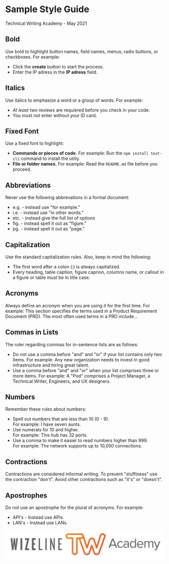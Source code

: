 # Sample Style Guide
Technical Writing Academy - May 2021

## Bold

Use bold to highlight button names, field names, menus, radio buttons, or checkboxes. For example:
* Click the **create** button to start the process.
* Enter the IP adress in the **IP adress** field.

## Italics

Use italics to emphasize a word or a group of words. For example:
* *At least two* reviews are requiered before you check in your code.
* You must *not* enter without your ID card.

## Fixed Font
Use a fixed font to highlight:
* **Commands or pieces of code.** For example: Run the `npm install text-cli` command to install the utiliy.
* **File or folder names.** For example: Read the `README.md` file before you proceed.

## Abbreviations
Never use the following abbrevations in a formal document:
* e.g. - instead use "for example."
* i.e. - instead use "in other words."
* etc. - instead give the full list of options
* fig. - instead spell it out as "figure."
* pg. - instead spell it out as "page."

## Capitalization
Use the standard capitalization rules. Also, keep in mind the following:
* The first word after a colon (:) is always capitalized.
* Every heading, table caption, figure caprion, columns name, or callout in a figure or table must be in title case. 

## Acronyms
Always define an acronym when you are using it for the first time. For example: This section specifies the terms used in a Product Requirement Document (PRD). The most often used terms in a PRD include...

## Commas in Lists
The ruler regarding commas for in-sentence lists are as follows:
* Do not use a comma before "and" and "or" if your list contains only two items. For example:
Any new organization needs to invest in good infrastructure and hiring great talent.
* Use a comma before "and" and "or" when your list comprises three or more items. For example:
A "Pod" comprises a Project Manager, a Technical Writer, Engineers, and UX designers.

## Numbers 
Remember these rules about numbers:
* Spell out numbers that are less than 10 (0 - 9). <br>
For example: I have seven aunts.
* Use numerals for 10 and higher.<br>
For example: This hub has 32 ports.
* Use a comma to make it easier to read numbers higher than 999.<br>
For example: The network supports up to 10,000 connections. 

## Contractions
Contractions are considered informal writing.
To prevent "stuffiness" use the contraction "don't".
Avoid other contractions such as "it's" or "doesn't".

## Apostrophes
Do not use an apostrophe for the plural of acronyms. For example:
* API's - Instead use APIs.
* LAN's - Instead use LANs.


![alt text](img/Academy.png "Academy logo")
